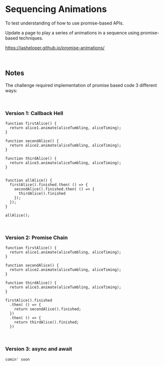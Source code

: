 # Sequencing Animations

To test understanding of how to use promise-based APIs.

Update a page to play a series of animations in a sequence using promise-based techniques.

https://jasheloper.github.io/promise-animations/

<br>

## Notes

The challenge required implementation of promise based code 3 different ways:

<br>

### Version 1: Callback Hell

```
function firstAlice() {
  return alice1.animate(aliceTumbling, aliceTiming);
}

function secondAlice() {
  return alice2.animate(aliceTumbling, aliceTiming);
}

function thirdAlice() {
  return alice3.animate(aliceTumbling, aliceTiming);
}


function allAlice() {
  firstAlice().finished.then( () => {
    secondAlice().finished.then( () => {
      thirdAlice().finished
    });
  });
}

allAlice();
```

<br>

### Version 2: Promise Chain

```
function firstAlice() {
  return alice1.animate(aliceTumbling, aliceTiming);
}

function secondAlice() {
  return alice2.animate(aliceTumbling, aliceTiming);
}

function thirdAlice() {
  return alice3.animate(aliceTumbling, aliceTiming);
}

firstAlice().finished
  .then( () => {
    return secondAlice().finished;
  })
  .then( () => {
    return thirdAlice().finished;
  })
```

<br>

### Version 3: async and await

```
comin' soon
```